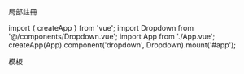 局部註冊

import { createApp } from 'vue';
import Dropdown from '@/components/Dropdown.vue';
import App from './App.vue';
createApp(App).component('dropdown', Dropdown).mount('#app');


模板

<dropdown
  v-model="selectdata.LicenName"
  :items="licennamelist"
  :custom-item-display="it => it.NAME"
/>
